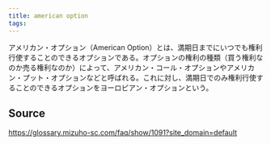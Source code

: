 ```yaml
---
title: american option
tags: 
---
```


アメリカン・オプション（American Option）とは、満期日までにいつでも権利行使することのできるオプションである。オプションの権利の種類（買う権利なのか売る権利なのか）によって、アメリカン・コール・オプションやアメリカン・プット・オプションなどと呼ばれる。これに対し、満期日でのみ権利行使することのできるオプションをヨーロピアン・オプションという。

## Source
https://glossary.mizuho-sc.com/faq/show/1091?site_domain=default